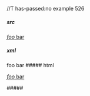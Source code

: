 //T has-passed:no
example 526
##### src
[*foo* bar]

[*foo* bar]: /url "title"
##### xml
<?xml version="1.0" encoding="UTF-8"?>
<!DOCTYPE document SYSTEM "CommonMark.dtd">
<document xmlns="http://commonmark.org/xml/1.0">
  <paragraph>
    <link destination="/url" title="title">
      <emph>
        <text>foo</text>
      </emph>
      <text> bar</text>
    </link>
  </paragraph>
</document>
##### html
<p><a href="/url" title="title"><em>foo</em> bar</a></p>
#####
